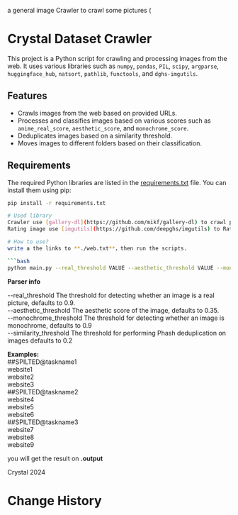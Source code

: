 a general image Crawler to crawl some pictures (

# Crystal Dataset Crawler

This project is a Python script for crawling and processing images from the web. It uses various libraries such as `numpy`, `pandas`, `PIL`, `scipy`, `argparse`, `huggingface_hub`, `natsort`, `pathlib`, `functools`, and `dghs-imgutils`.

## Features

- Crawls images from the web based on provided URLs.
- Processes and classifies images based on various scores such as `anime_real_score`, `aesthetic_score`, and `monochrome_score`.
- Deduplicates images based on a similarity threshold.
- Moves images to different folders based on their classification.

## Requirements

The required Python libraries are listed in the [requirements.txt](/C:/Users/Crystal427/Downloads/CrystalDatasetCrawler/requirements.txt) file. You can install them using pip:

```sh
pip install -r requirements.txt

# Used library
Crawler use [gallery-dl](https://github.com/mikf/gallery-dl) to crawl picture,etc.
Rating image use [imgutils](https://github.com/deepghs/imgutils) to Rate and categories pictures.

# How to use?
write a the links to **./web.txt**，then run the scripts. 

```bash
python main.py --real_threshold VALUE --aesthetic_threshold VALUE --monochrome_threshold VALUE --similarity_threshold VALUE
```   

**Parser info** 

--real_threshold  The threshold for detecting whether an image is a real picture, defaults to 0.9.   
--aesthetic_threshold  The aesthetic score of the image, defaults to 0.35.  
--monochrome_threshold The threshold for detecting whether an image is monochrome, defaults to 0.9  
--similarity_threshold The threshold for performing Phash deduplication on images defaults to 0.2  


**Examples:**  
##SPILTED@taskname1  
website1  
website2  
website3  
##SPILTED@taskname2  
website4  
website5  
website6  
##SPILTED@taskname3  
website7  
website8  
website9  

you will get the result on **.output** 


Crystal 2024



# Change History

